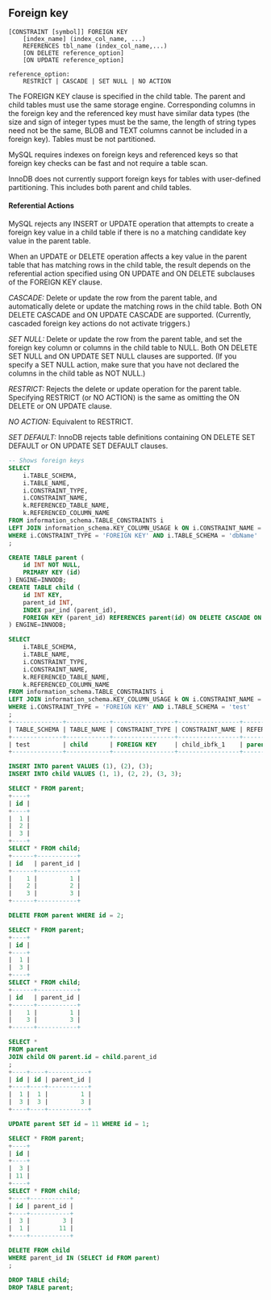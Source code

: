 Foreign key
-

````
[CONSTRAINT [symbol]] FOREIGN KEY
    [index_name] (index_col_name, ...)
    REFERENCES tbl_name (index_col_name,...)
    [ON DELETE reference_option]
    [ON UPDATE reference_option]

reference_option:
    RESTRICT | CASCADE | SET NULL | NO ACTION
````

The FOREIGN KEY clause is specified in the child table.
The parent and child tables must use the same storage engine.
Corresponding columns in the foreign key and the referenced key must have similar data types
(the size and sign of integer types must be the same, the length of string types need not be the same,
BLOB and TEXT columns cannot be included in a foreign key).
Tables must be not partitioned.

MySQL requires indexes on foreign keys and referenced keys
so that foreign key checks can be fast and not require a table scan.

InnoDB does not currently support foreign keys for tables with user-defined partitioning.
This includes both parent and child tables.

#### Referential Actions

MySQL rejects any INSERT or UPDATE operation that attempts to create a foreign key value in a child table
if there is no a matching candidate key value in the parent table.

When an UPDATE or DELETE operation affects a key value in the parent table
that has matching rows in the child table,
the result depends on the referential action specified using ON UPDATE and ON DELETE
subclauses of the FOREIGN KEY clause.

*CASCADE:*
Delete or update the row from the parent table,
and automatically delete or update the matching rows in the child table.
Both ON DELETE CASCADE and ON UPDATE CASCADE are supported.
(Currently, cascaded foreign key actions do not activate triggers.)

*SET NULL:*
Delete or update the row from the parent table,
and set the foreign key column or columns in the child table to NULL.
Both ON DELETE SET NULL and ON UPDATE SET NULL clauses are supported.
(If you specify a SET NULL action,
make sure that you have not declared the columns in the child table as NOT NULL.)

*RESTRICT:*
Rejects the delete or update operation for the parent table.
Specifying RESTRICT (or NO ACTION) is the same as omitting the ON DELETE or ON UPDATE clause.

*NO ACTION:*
Equivalent to RESTRICT.

*SET DEFAULT:*
InnoDB rejects table definitions containing ON DELETE SET DEFAULT or ON UPDATE SET DEFAULT clauses.

````sql
-- Shows foreign keys
SELECT
    i.TABLE_SCHEMA,
    i.TABLE_NAME,
    i.CONSTRAINT_TYPE,
    i.CONSTRAINT_NAME,
    k.REFERENCED_TABLE_NAME,
    k.REFERENCED_COLUMN_NAME
FROM information_schema.TABLE_CONSTRAINTS i
LEFT JOIN information_schema.KEY_COLUMN_USAGE k ON i.CONSTRAINT_NAME = k.CONSTRAINT_NAME
WHERE i.CONSTRAINT_TYPE = 'FOREIGN KEY' AND i.TABLE_SCHEMA = 'dbName'
;

CREATE TABLE parent (
    id INT NOT NULL,
    PRIMARY KEY (id)
) ENGINE=INNODB;
CREATE TABLE child (
    id INT KEY,
    parent_id INT,
    INDEX par_ind (parent_id),
    FOREIGN KEY (parent_id) REFERENCES parent(id) ON DELETE CASCADE ON UPDATE CASCADE
) ENGINE=INNODB;

SELECT
    i.TABLE_SCHEMA,
    i.TABLE_NAME,
    i.CONSTRAINT_TYPE,
    i.CONSTRAINT_NAME,
    k.REFERENCED_TABLE_NAME,
    k.REFERENCED_COLUMN_NAME
FROM information_schema.TABLE_CONSTRAINTS i
LEFT JOIN information_schema.KEY_COLUMN_USAGE k ON i.CONSTRAINT_NAME = k.CONSTRAINT_NAME
WHERE i.CONSTRAINT_TYPE = 'FOREIGN KEY' AND i.TABLE_SCHEMA = 'test'
;
+--------------+------------+-----------------+-----------------+-----------------------+------------------------+
| TABLE_SCHEMA | TABLE_NAME | CONSTRAINT_TYPE | CONSTRAINT_NAME | REFERENCED_TABLE_NAME | REFERENCED_COLUMN_NAME |
+--------------+------------+-----------------+-----------------+-----------------------+------------------------+
| test         | child      | FOREIGN KEY     | child_ibfk_1    | parent                | id                     |
+--------------+------------+-----------------+-----------------+-----------------------+------------------------+

INSERT INTO parent VALUES (1), (2), (3);
INSERT INTO child VALUES (1, 1), (2, 2), (3, 3);

SELECT * FROM parent;
+----+
| id |
+----+
|  1 |
|  2 |
|  3 |
+----+
SELECT * FROM child;
+------+-----------+
| id   | parent_id |
+------+-----------+
|    1 |         1 |
|    2 |         2 |
|    3 |         3 |
+------+-----------+

DELETE FROM parent WHERE id = 2;

SELECT * FROM parent;
+----+
| id |
+----+
|  1 |
|  3 |
+----+
SELECT * FROM child;
+------+-----------+
| id   | parent_id |
+------+-----------+
|    1 |         1 |
|    3 |         3 |
+------+-----------+

SELECT *
FROM parent
JOIN child ON parent.id = child.parent_id
;
+----+----+-----------+
| id | id | parent_id |
+----+----+-----------+
|  1 |  1 |         1 |
|  3 |  3 |         3 |
+----+----+-----------+

UPDATE parent SET id = 11 WHERE id = 1;

SELECT * FROM parent;
+----+
| id |
+----+
|  3 |
| 11 |
+----+
SELECT * FROM child;
+----+-----------+
| id | parent_id |
+----+-----------+
|  3 |         3 |
|  1 |        11 |
+----+-----------+

DELETE FROM child
WHERE parent_id IN (SELECT id FROM parent)
;

DROP TABLE child;
DROP TABLE parent;
````
